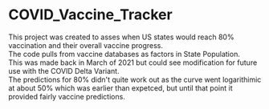 # COVID_Vaccine_Tracker
This project was created to asses when US states would reach 80% vaccination and their overall vaccine progress.\
The code pulls from vaccine databases as factors in State Population.\
This was made back in March of 2021 but could see modification for future use with the COVID Delta Variant. \
The predictions for 80% didn't quite work out as the curve went logarithimic at about 50% which was earlier than expetced, but until that point it provided fairly vaccine predictions.
